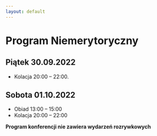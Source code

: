 ```yaml
---
layout: default
---
```

Program Niemerytoryczny
===

Piątek 30.09.2022
---
* Kolacja 20:00 – 22:00.

Sobota 01.10.2022
---
* Obiad 13:00 – 15:00
* Kolacja 20:00 – 22:00

**Program konferencji nie zawiera wydarzeń rozrywkowych**